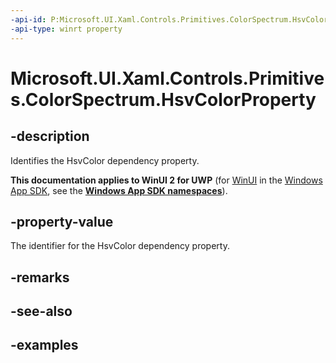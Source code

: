```yaml
---
-api-id: P:Microsoft.UI.Xaml.Controls.Primitives.ColorSpectrum.HsvColorProperty
-api-type: winrt property
---
```

<!-- Property syntax.
public DependencyProperty HsvColorProperty { get; }
-->

# Microsoft.UI.Xaml.Controls.Primitives.ColorSpectrum.HsvColorProperty


## -description

Identifies the HsvColor dependency property.


**This documentation applies to WinUI 2 for UWP** (for [WinUI](/windows/apps/winui/winui3/) in the [Windows App SDK](/windows/apps/windows-app-sdk/), see the **[Windows App SDK namespaces](/windows/windows-app-sdk/api/winrt/)**).

## -property-value

The identifier for the HsvColor dependency property.


## -remarks


## -see-also


## -examples


